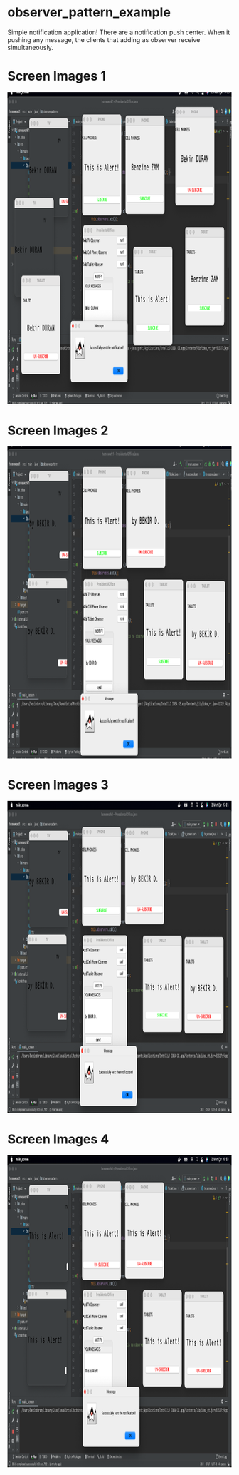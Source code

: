 # observer_pattern_example
Simple notification application!
There are a notification push center. When it pushing any message, the clients that adding as observer receive simultaneously.
 




# Screen Images 1

<img src=/src/screenshots/ss1.PNG width="950" height="700" >




# Screen Images 2

<img src=/src/screenshots/ss2.PNG width="950" height="700" >




# Screen Images 3

<img src=/src/screenshots/ss3.PNG width="950" height="700" >




# Screen Images 4

<img src=/src/screenshots/ss4.PNG width="950" height="700" >
